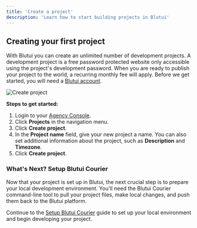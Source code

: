 ```yaml
---
title: 'Create a project'
description: 'Learn how to start building projects in Blutui'
---
```


## Creating your first project

With Blutui you can create an unlimited number of development projects. A development project is a free password protected website only accessible using the project's development password. When you are ready to publish your project to the world, a recurring monthly fee will apply. Before we get started, you will need a [Blutui account](https://auth.blutui.com/register).

![Create project](https://cdn.blutui.com/uploads/assets/Dev/getting-started/create-project)

**Steps to get started:**

1. Login to your [Agency Console](https://console.blutui.com).
2. Click **Projects** in the navigation menu.
3. Click **Create project**.
4. In the **Project name** field, give your new project a name. You can also set additional information about the project, such as **Description** and **Timezone**.
5. Click **Create project**.

### What's Next? Setup Blutui Courier

Now that your project is set up in Blutui, the next crucial step is to prepare your local development environment. You'll need the Blutui Courier command-line tool to pull your project files, make local changes, and push them back to the Blutui platform.

Continue to the [Setup Blutui Courier]() guide to set up your local environment and begin developing your project.

